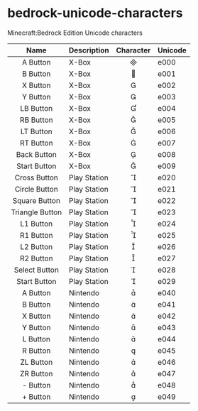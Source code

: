 # bedrock-unicode-characters
Minecraft:Bedrock Edition Unicode characters

|       Name      | Description  | Character | Unicode |
|:---------------:|--------------|:---------:|---------|
| A Button        | X-Box        |          | e000    |
| B Button        | X-Box        |          | e001    |
| X Button        | X-Box        |          | e002    |
| Y Button        | X-Box        |          | e003    |
| LB Button       | X-Box        |          | e004    |
| RB Button       | X-Box        |          | e005    |
| LT Button       | X-Box        |          | e006    |
| RT Button       | X-Box        |          | e007    |
| Back Button     | X-Box        |          | e008    |
| Start Button    | X-Box        |          | e009    |
| Cross Button    | Play Station |          | e020    |
| Circle Button   | Play Station |          | e021    |
| Square Button   | Play Station |          | e022    |
| Triangle Button | Play Station |          | e023    |
| L1 Button       | Play Station |          | e024    |
| R1 Button       | Play Station |          | e025    |
| L2 Button       | Play Station |          | e026    |
| R2 Button       | Play Station |          | e027    |
| Select Button   | Play Station |          | e028    |
| Start Button    | Play Station |          | e029    |
| A Button        | Nintendo     |          | e040    |
| B Button        | Nintendo     |          | e041    |
| X Button        | Nintendo     |          | e042    |
| Y Button        | Nintendo     |          | e043    |
| L Button        | Nintendo     |          | e044    |
| R Button        | Nintendo     |          | e045    |
| ZL Button       | Nintendo     |          | e046    |
| ZR Button       | Nintendo     |          | e047    |
| - Button        | Nintendo     |          | e048    |
| + Button        | Nintendo     |          | e049    |
